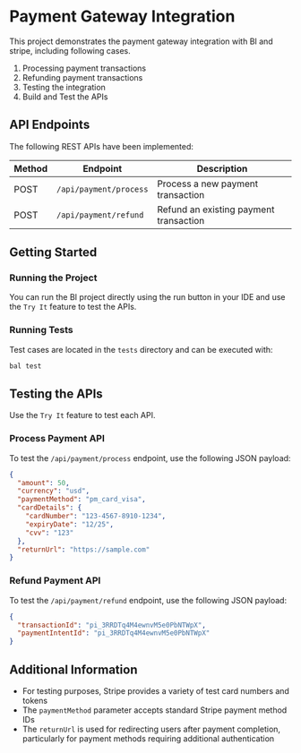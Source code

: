 # Payment Gateway Integration

This project demonstrates the payment gateway integration with BI and stripe, including following cases.

1. Processing payment transactions
2. Refunding payment transactions
3. Testing the integration
4. Build and Test the APIs

## API Endpoints

The following REST APIs have been implemented:

| Method | Endpoint | Description |
|--------|----------|-------------|
| POST | `/api/payment/process` | Process a new payment transaction |
| POST | `/api/payment/refund` | Refund an existing payment transaction |

## Getting Started

### Running the Project

You can run the BI project directly using the run button in your IDE and use the `Try It` feature to test the APIs.

### Running Tests

Test cases are located in the `tests` directory and can be executed with:

```bash
bal test
```

## Testing the APIs

Use the `Try It` feature to test each API.

### Process Payment API

To test the `/api/payment/process` endpoint, use the following JSON payload:

```json
{
  "amount": 50,
  "currency": "usd",
  "paymentMethod": "pm_card_visa",
  "cardDetails": {
    "cardNumber": "123-4567-8910-1234",
    "expiryDate": "12/25",
    "cvv": "123"
  },
  "returnUrl": "https://sample.com"
}
```

### Refund Payment API

To test the `/api/payment/refund` endpoint, use the following JSON payload:

```json
{
  "transactionId": "pi_3RRDTq4M4ewnvM5e0PbNTWpX",
  "paymentIntentId": "pi_3RRDTq4M4ewnvM5e0PbNTWpX"
}
```

## Additional Information

- For testing purposes, Stripe provides a variety of test card numbers and tokens
- The `paymentMethod` parameter accepts standard Stripe payment method IDs
- The `returnUrl` is used for redirecting users after payment completion, particularly for payment methods requiring additional authentication
